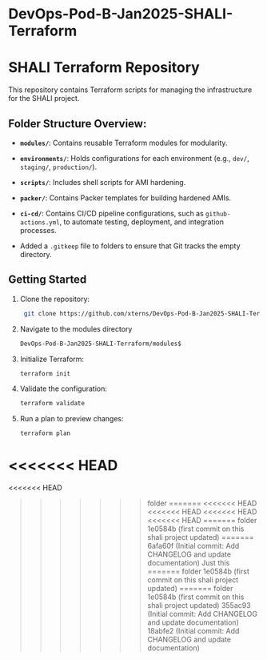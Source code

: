 # DevOps-Pod-B-Jan2025-SHALI-Terraform

# SHALI Terraform Repository

This repository contains Terraform scripts for managing the infrastructure for the SHALI project.

## Folder Structure Overview:

- **`modules/`**: Contains reusable Terraform modules for modularity.
- **`environments/`**: Holds configurations for each environment (e.g., `dev/`, `staging/`, `production/`).
- **`scripts/`**: Includes shell scripts for AMI hardening.
- **`packer/`**: Contains Packer templates for building hardened AMIs.
- **`ci-cd/`**: Contains CI/CD pipeline configurations, such as `github-actions.yml`, to automate testing, deployment, and integration processes.

- Added a `.gitkeep` file to folders to ensure that Git tracks the empty directory.

## Getting Started
1. Clone the repository:
   ```bash
    git clone https://github.com/xterns/DevOps-Pod-B-Jan2025-SHALI-Terraform.git

2. Navigate to the modules directory
    ```bash
    DevOps-Pod-B-Jan2025-SHALI-Terraform/modules$

3. Initialize Terraform:
    ```bash
    terraform init

4. Validate the configuration:
    ```bash
    terraform validate

5. Run a plan to preview changes:
    ```bash
    terraform plan
<<<<<<< HEAD
=======
<<<<<<< HEAD
>>>>>>> folder
=======
<<<<<<< HEAD
<<<<<<< HEAD
<<<<<<< HEAD
<<<<<<< HEAD
=======
>>>>>>> folder
>>>>>>> 1e0584b (first commit on this shali project updated)
=======
>>>>>>> 6afa60f (Initial commit: Add CHANGELOG and update documentation)
Just this
=======
>>>>>>> folder
>>>>>>> 1e0584b (first commit on this shali project updated)
=======
>>>>>>> folder
>>>>>>> 1e0584b (first commit on this shali project updated)
>>>>>>> 355ac93 (Initial commit: Add CHANGELOG and update documentation)
>>>>>>> 18abfe2 (Initial commit: Add CHANGELOG and update documentation)
